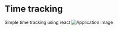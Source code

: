 # Time tracking 
Simple time tracking using react
![Application image](https://imgur.com/a/cw1Bu4G)
